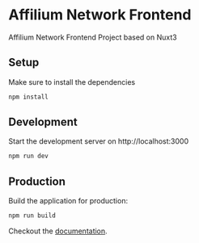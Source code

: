 # Affilium Network Frontend

Affilium Network Frontend Project based on Nuxt3

## Setup

Make sure to install the dependencies

```bash
npm install
```

## Development

Start the development server on http://localhost:3000

```bash
npm run dev
```

## Production

Build the application for production:

```bash
npm run build
```

Checkout the [documentation](https://v3.nuxtjs.org).
